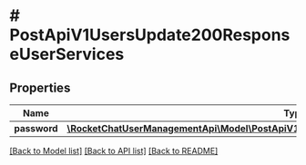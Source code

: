 # # PostApiV1UsersUpdate200ResponseUserServices

## Properties

Name | Type | Description | Notes
------------ | ------------- | ------------- | -------------
**password** | [**\RocketChatUserManagementApi\Model\PostApiV1UsersUpdate200ResponseUserServicesPassword**](PostApiV1UsersUpdate200ResponseUserServicesPassword.md) |  | [optional]

[[Back to Model list]](../../README.md#models) [[Back to API list]](../../README.md#endpoints) [[Back to README]](../../README.md)
